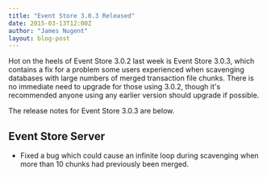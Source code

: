 ```yaml
---
title: "Event Store 3.0.3 Released"
date: 2015-03-13T12:00Z
author: "James Nugent"
layout: blog-post
---
```


Hot on the heels of Event Store 3.0.2 last week is Event Store 3.0.3, which contains a fix for a problem some users experienced when scavenging databases with large numbers of merged transaction file chunks. There is no immediate need to upgrade for those using 3.0.2, though it's recommended anyone using any earlier version should upgrade if possible.

The release notes for Event Store 3.0.3 are below.

Event Store Server
------------------

- Fixed a bug which could cause an infinite loop during scavenging when more than 10 chunks had previously been merged.
